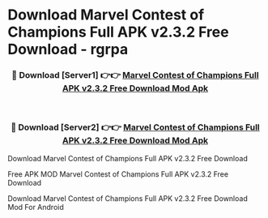 # Download Marvel Contest of Champions Full APK v2.3.2 Free Download - rgrpa



<div align="center">
<h3>🔴 Download [Server1] 👉👉 <a href="https://momento.my/?title=Marvel_Contest_of_Champions_Full_APK_v2.3.2_Free_Download">Marvel Contest of Champions Full APK v2.3.2 Free Download Mod Apk</a></h3><br>

<h3>🔴 Download [Server2] 👉👉 <a href="https://momento.my/?title=Marvel_Contest_of_Champions_Full_APK_v2.3.2_Free_Download">Marvel Contest of Champions Full APK v2.3.2 Free Download Mod Apk</a></h3>
</div>



Download Marvel Contest of Champions Full APK v2.3.2 Free Download 

Free APK MOD Marvel Contest of Champions Full APK v2.3.2 Free Download 

Download Marvel Contest of Champions Full APK v2.3.2 Free Download Mod For Android
